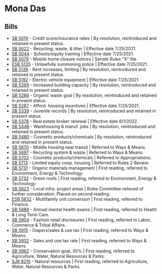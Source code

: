 # Mona Das
## Bills
* [SB 5010](/bill/2021-22/sb/5010/) - Credit score/insurance rates | By resolution, reintroduced and retained in present status.
* [SB 5022](/bill/2021-22/sb/5022/) - Recycling, waste, & litter | Effective date 7/25/2021.
* [SB 5044](/bill/2021-22/sb/5044/) - Schools/equity training | Effective date 7/25/2021.
* [SB 5079](/bill/2021-22/sb/5079/) - Mobile home closure notices | Senate Rules "X" file.
* [ESB 5135](/bill/2021-22/esb/5135/) - Unlawfully summoning police | Effective date 7/25/2021.
* [SB 5139](/bill/2021-22/sb/5139/) - Rent increases, limiting | By resolution, reintroduced and retained in present status.
* [SB 5192](/bill/2021-22/sb/5192/) - Electric vehicle equipment | Effective date 7/25/2021.
* [SB 5269](/bill/2021-22/sb/5269/) - Increased building capacity | By resolution, reintroduced and retained in present status.
* [SB 5286](/bill/2021-22/sb/5286/) - Organic waste goal | By resolution, reintroduced and retained in present status.
* [SB 5287](/bill/2021-22/sb/5287/) - Afford. housing incentives | Effective date 7/25/2021.
* [SB 5339](/bill/2021-22/sb/5339/) - Juvenile records | By resolution, reintroduced and retained in present status.
* [SB 5378](/bill/2021-22/sb/5378/) - Real estate broker renewal | Effective date 6/1/2022.
* [SB 5446](/bill/2021-22/sb/5446/) - Warehousing & manuf. jobs | By resolution, reintroduced and retained in present status.
* [SB 5480](/bill/2021-22/sb/5480/) - Cosmetic products/chemicals | By resolution, reintroduced and retained in present status.
* [SB 5670](/bill/2021-22/sb/5670/) - Middle housing near transit | Referred to Ways & Means.
* [SB 5697](/bill/2021-22/sb/5697/) - Recycling system & waste | Referred to Ways & Means.
* [SB 5703](/bill/2021-22/sb/5703/) - Cosmetic products/chemicals | Referred to Appropriations.
* [SB 5713](/bill/2021-22/sb/5713/) - Limited equity coop. housing | Referred to Rules 2 Review.
* [SB 5731](/bill/2021-22/sb/5731/) - Organic materials management | First reading, referred to Environment, Energy & Technology.
* [SB 5732](/bill/2021-22/sb/5732/) - Green roofs | First reading, referred to Environment, Energy & Technology.
* [SB 5823](/bill/2021-22/sb/5823/) - Local infra. project areas | Rules Committee relieved of further consideration.  Placed on second reading.
* [ESB 5832](/bill/2021-22/esb/5832/) - Multifamily unit conversion | First reading, referred to Finance.
* [SB 5889](/bill/2021-22/sb/5889/) - Annual mental health exams | First reading, referred to Health & Long Term Care.
* [SB 5904](/bill/2021-22/sb/5904/) - Fashion retail disclosures | First reading, referred to Labor, Commerce & Tribal Affairs.
* [SB 5915](/bill/2021-22/sb/5915/) - Diapers/sales & use tax | First reading, referred to Ways & Means.
* [SB 5932](/bill/2021-22/sb/5932/) - Sales and use tax rate | First reading, referred to Ways & Means.
* [SB 5962](/bill/2021-22/sb/5962/) - Conservation goal, 30% | First reading, referred to Agriculture, Water, Natural Resources & Parks.
* [SJR 8210](/bill/2021-22/sjr/8210/) - Natural resources | First reading, referred to Agriculture, Water, Natural Resources & Parks.
